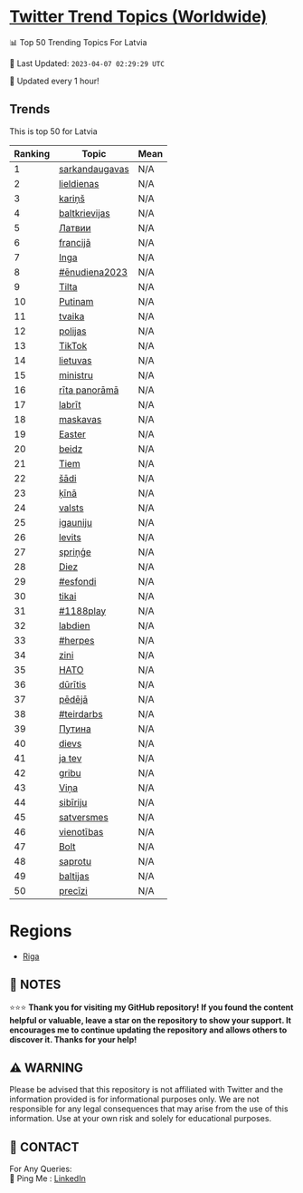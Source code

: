 [Twitter Trend Topics (Worldwide)](https://github.com/ErcinDedeoglu/Twitter-Trend-Topics)
==========


📊 Top 50 Trending Topics For Latvia

📆 Last Updated: `2023-04-07 02:29:29 UTC`

🔧 Updated every 1 hour!


## Trends

This is top 50 for Latvia

| Ranking | Topic | Mean |
| ------- | ------------ | ------------ |
| 1 | [sarkandaugavas](http://twitter.com/search?q=sarkandaugavas) | N/A |
| 2 | [lieldienas](http://twitter.com/search?q=lieldienas) | N/A |
| 3 | [kariņš](http://twitter.com/search?q=kari%c5%86%c5%a1) | N/A |
| 4 | [baltkrievijas](http://twitter.com/search?q=baltkrievijas) | N/A |
| 5 | [Латвии](http://twitter.com/search?q=%d0%9b%d0%b0%d1%82%d0%b2%d0%b8%d0%b8) | N/A |
| 6 | [francijā](http://twitter.com/search?q=francij%c4%81) | N/A |
| 7 | [Inga](http://twitter.com/search?q=Inga) | N/A |
| 8 | [#ēnudiena2023](http://twitter.com/search?q=%23%c4%93nudiena2023) | N/A |
| 9 | [Tilta](http://twitter.com/search?q=Tilta) | N/A |
| 10 | [Putinam](http://twitter.com/search?q=Putinam) | N/A |
| 11 | [tvaika](http://twitter.com/search?q=tvaika) | N/A |
| 12 | [polijas](http://twitter.com/search?q=polijas) | N/A |
| 13 | [TikTok](http://twitter.com/search?q=TikTok) | N/A |
| 14 | [lietuvas](http://twitter.com/search?q=lietuvas) | N/A |
| 15 | [ministru](http://twitter.com/search?q=ministru) | N/A |
| 16 | [rīta panorāmā](http://twitter.com/search?q=r%c4%abta+panor%c4%81m%c4%81) | N/A |
| 17 | [labrīt](http://twitter.com/search?q=labr%c4%abt) | N/A |
| 18 | [maskavas](http://twitter.com/search?q=maskavas) | N/A |
| 19 | [Easter](http://twitter.com/search?q=Easter) | N/A |
| 20 | [beidz](http://twitter.com/search?q=beidz) | N/A |
| 21 | [Tiem](http://twitter.com/search?q=Tiem) | N/A |
| 22 | [šādi](http://twitter.com/search?q=%c5%a1%c4%81di) | N/A |
| 23 | [ķīnā](http://twitter.com/search?q=%c4%b7%c4%abn%c4%81) | N/A |
| 24 | [valsts](http://twitter.com/search?q=valsts) | N/A |
| 25 | [igauniju](http://twitter.com/search?q=igauniju) | N/A |
| 26 | [levits](http://twitter.com/search?q=levits) | N/A |
| 27 | [spriņģe](http://twitter.com/search?q=spri%c5%86%c4%a3e) | N/A |
| 28 | [Diez](http://twitter.com/search?q=Diez) | N/A |
| 29 | [#esfondi](http://twitter.com/search?q=%23esfondi) | N/A |
| 30 | [tikai](http://twitter.com/search?q=tikai) | N/A |
| 31 | [#1188play](http://twitter.com/search?q=%231188play) | N/A |
| 32 | [labdien](http://twitter.com/search?q=labdien) | N/A |
| 33 | [#herpes](http://twitter.com/search?q=%23herpes) | N/A |
| 34 | [zini](http://twitter.com/search?q=zini) | N/A |
| 35 | [НАТО](http://twitter.com/search?q=%d0%9d%d0%90%d0%a2%d0%9e) | N/A |
| 36 | [dūrītis](http://twitter.com/search?q=d%c5%abr%c4%abtis) | N/A |
| 37 | [pēdējā](http://twitter.com/search?q=p%c4%93d%c4%93j%c4%81) | N/A |
| 38 | [#teirdarbs](http://twitter.com/search?q=%23teirdarbs) | N/A |
| 39 | [Путина](http://twitter.com/search?q=%d0%9f%d1%83%d1%82%d0%b8%d0%bd%d0%b0) | N/A |
| 40 | [dievs](http://twitter.com/search?q=dievs) | N/A |
| 41 | [ja tev](http://twitter.com/search?q=ja+tev) | N/A |
| 42 | [gribu](http://twitter.com/search?q=gribu) | N/A |
| 43 | [Viņa](http://twitter.com/search?q=Vi%c5%86a) | N/A |
| 44 | [sibīriju](http://twitter.com/search?q=sib%c4%abriju) | N/A |
| 45 | [satversmes](http://twitter.com/search?q=satversmes) | N/A |
| 46 | [vienotības](http://twitter.com/search?q=vienot%c4%abbas) | N/A |
| 47 | [Bolt](http://twitter.com/search?q=Bolt) | N/A |
| 48 | [saprotu](http://twitter.com/search?q=saprotu) | N/A |
| 49 | [baltijas](http://twitter.com/search?q=baltijas) | N/A |
| 50 | [precīzi](http://twitter.com/search?q=prec%c4%abzi) | N/A |



# Regions

* [Riga](</Latvia/Riga.md>)



## 📝 NOTES

⭐⭐⭐ **Thank you for visiting my GitHub repository! If you found the content helpful or valuable, leave a star on the repository to show your support. It encourages me to continue updating the repository and allows others to discover it. Thanks for your help!**


## ⚠️ WARNING

Please be advised that this repository is not affiliated with Twitter and the information provided is for informational purposes only. We are not responsible for any legal consequences that may arise from the use of this information. Use at your own risk and solely for educational purposes.


## 📨 CONTACT

 For Any Queries:  
            🏓 Ping Me : [LinkedIn](https://www.linkedin.com/in/ercindedeoglu/)
